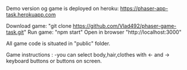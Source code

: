 Demo version og game is deployed on heroku: https://phaser-app-task.herokuapp.com

Download game: "git clone https://github.com/Vlad492/phaser-game-task.git"
Run game: "npm start"
Open in browser "http://localhost:3000"

All game code is situated in "public" folder.

Game instructions : 
    -you can select body,hair,clothes with <- and -> keyboard buttons or buttons on screen.